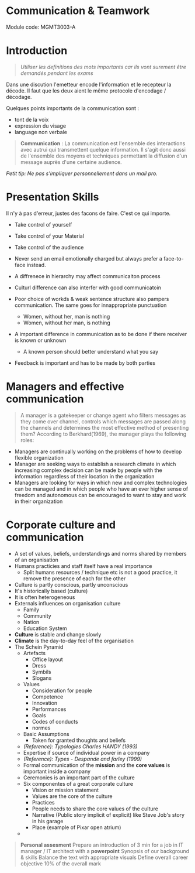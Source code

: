 # Communication & Teamwork

Module code: MGMT3003-A

# Introduction

> _Utiliser les definitions des mots importants car ils vont surement être demandés pendant les exams_

Dans une discution l'emetteur encode l'information et le recepteur la décode. Il faut que les deux aient le même protocole d'encodage / décodage.

Quelques points importants de la communication sont :

* tont de la voix
* expression du visage
* language non verbale

> __Communication__ : La communication est l'ensemble des interactions avec autrui qui transmettent quelque information. Il s'agit donc aussi de l'ensemble des moyens et techniques permettant la diffusion d'un message auprès d'une certaine audience.

_Petit tip: Ne pas s'impliquer personnellement dans un mail pro._

# Presentation Skills
Il n'y à pas d'erreur, justes des facons de faire. C'est ce qui importe.

* Take control of yourself
* Take control of your Material
* Take control of the audience

* Never send an email emotionally charged but always prefer a face-to-face instead.
* A diffrenece in hierarchy may affect communicaiton process
* Culturl difference can also interfer with good communicatoin
* Poor choice of workds & weak sentence structure also pampers communication. The same goes for innappropriate punctuation
	*  Women, without her, man is nothing
	* Women, without her man, is nothing
* A important difference in communication as to be done if there receiver is known or unknown
	* A known person should better understand what you say
* Feedback is important and has to be made by both parties

# Managers and effective communication

> A manager is a gatekeeper or change agent who filters messages as they come over channel, controls which messages are passed along the channels and determines the most effective method of presenting them? According to Berkhard(1969), the manager plays the following roles:

* Managers are continually working on the problems of how to develop flexible organization
* Manager are seeking ways to establish a research climate in which increasing complex decision can be made by people with the information regardless of their location in the organization
*  Managers are looking for ways in which new and complex technologies can be managed and in which people who have an ever higher sense of freedom and autonomous can be encouraged to want to stay and work in their organization


# Corporate culture and communication

* A set of values, beliefs, understandings and norms shared by members of an organisation
* Humans practicies and staff itself have a real importance
	* Split humans resources / technique etc is not a good practice, it remove the presence of each for the other
* Culture is partly conscious, partly unconscious
* It's historically based (culture)
* It is often heterogeneous
* Externals influences on organisation culture
	* Family
	* Community
	* Nation
	* Education System
* __Culture__ is stable and change slowly
* __Climate__ is the day-to-day feel of the organisation
* The Schein Pyramid
	* Artefacts
		* Office layout
		* Dress
		* Symbils
		* Slogans
	* Values
		* Consideration for people
		* Competence
		* Innovation
		* Performances
		* Goals
		* Codes of conducts
		* normes
	* Basic Assumptions
		* Taken for granted thoughts and beliefs
	* _(Reference): Typologies Charles HANDY (1993)_
	*  Expertise if source of individual power in a company
	* _(Reference): Types - Despande and farley (1999)_
	* Formal communication of the __mission__ and the __core values__ is important inside a company
	* Ceremonies is an important part of the culture
	* Six componentes of a great corporate culture
		* Vision or mission statement
		* Values are the core of the culture
		* Practices
		*  People needs to share the core values of the culture
		*  Narrative (Public story implicit of explicit) like Steve Job's story in his garage
		*  Place (example of Pixar open atrium)
	*  

> __Personal assesment__
>  Prepare an introduction of 3 min for a job in IT manager / IT architect with a __powerpoint__
> Synopsis of our background & skills
> Balance the text with appropriate visuals
> Define overall career objective
> 10% of the overall mark